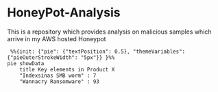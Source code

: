 # HoneyPot-Analysis
This is a repository which provides analysis on malicious samples which arrive in my AWS hosted Honeypot
```mermaid
 %%{init: {"pie": {"textPosition": 0.5}, "themeVariables": {"pieOuterStrokeWidth": "5px"}} }%%
pie showData
    title Key elements in Product X
    "Indexsinas SMB worm" : 7
    "Wannacry Ransomware" : 93

```

